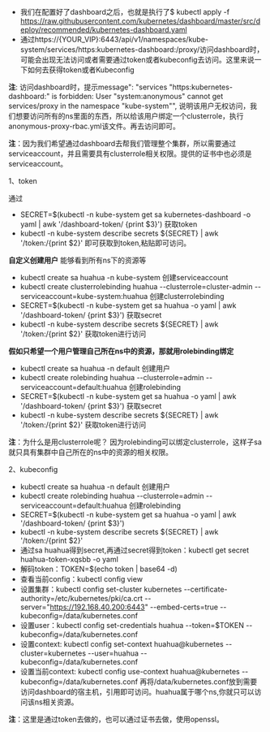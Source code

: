 + 我们在配置好了dashboard之后，也就是执行了$ kubectl apply -f https://raw.githubusercontent.com/kubernetes/dashboard/master/src/deploy/recommended/kubernetes-dashboard.yaml
+ 通过https://{YOUR_VIP}:6443/api/v1/namespaces/kube-system/services/https:kubernetes-dashboard:/proxy/访问dashboard时，可能会出现无法访问或者需要通过token或者kubeconfig去访问。这里来说一下如何去获得token或者Kubeconfig

**注**: 访问dashboard时，提示message": "services \"https:kubernetes-dashboard:\" is forbidden: User \"system:anonymous\" cannot get services/proxy in the namespace \"kube-system\"",
说明该用户无权访问，我们想要访问所有的ns里面的东西，所以给该用户绑定一个clusterrole，执行anonymous-proxy-rbac.yml该文件。再去访问即可。

**注**：因为我们希望通过dashboard去帮我们管理整个集群，所以需要通过serviceaccount，并且需要具有clusterrole相关权限。提供的证书中也必须是serviceaccount。

1、token

通过
+ SECRET=$(kubectl -n kube-system get sa kubernetes-dashboard -o yaml | awk '/dashboard-token/ {print $3}') 获取token
+ kubectl -n kube-system describe secrets ${SECRET} | awk '/token:/{print $2}' 即可获取到token,粘贴即可访问。

**自定义创建用户** 能够看到所有ns下的资源等
+ kubectl create sa huahua -n kube-system  创建serviceaccount
+ kubectl create clusterrolebinding huahua --clusterrole=cluster-admin --serviceaccount=kube-system:huahua 创建clusterrolebinding
+ SECRET=$(kubectl -n kube-system get sa huahua -o yaml | awk '/dashboard-token/ {print $3}') 获取secret
+ kubectl -n kube-system describe secrets ${SECRET} | awk '/token:/{print $2}' 获取token进行访问

**假如只希望一个用户管理自己所在ns中的资源，那就用rolebinding绑定**

+ kubectl create sa huahua -n default 创建用户
+ kubectl create rolebinding huahua --clusterrole=admin --serviceaccount=default:huahua 创建rolebinding
+ SECRET=$(kubectl -n kube-system get sa huahua -o yaml | awk '/dashboard-token/ {print $3}') 获取secret
+ kubectl -n kube-system describe secrets ${SECRET} | awk '/token:/{print $2}' 获取token进行访问

**注**：为什么是用clusterrole呢？ 因为rolebinding可以绑定clusterrole，这样子sa就只具有集群中自己所在的ns中的资源的相关权限。

2、kubeconfig

+ kubectl create sa huahua -n default 创建用户
+ kubectl create rolebinding huahua --clusterrole=admin --serviceaccount=default:huahua 创建rolebinding
+ SECRET=$(kubectl -n kube-system get sa huahua -o yaml | awk '/dashboard-token/ {print $3}')
+ kubectl -n kube-system describe secrets ${SECRET} | awk '/token:/{print $2}'
+ 通过sa huahua得到secret,再通过secret得到token：kubectl get secret huahua-token-xqsbb -o yaml
+ 解码token：TOKEN=$(echo token | base64 -d)
+ 查看当前config：kubectl config view
+ 设置集群：kubectl config set-cluster kubernetes --certificate-authority=/etc/kubernetes/pki/ca.crt --server="https://192.168.40.200:6443" --embed-certs=true --kubeconfig=/data/kubernetes.conf
+ 设置user：kubectl config set-credentials huahua --token=$TOKEN --kubeconfig=/data/kubernetes.conf
+ 设置context: kubectl config set-context huahua@kubernetes --cluster=kubernetes --user=huahua --kubeconfig=/data/kubernetes.conf
+ 设置当前context: kubectl config use-context huahua@kubernetes --kubeconfig=/data/kubernetes.conf
再将/data/kubernetes.conf放到需要访问dashboard的宿主机，引用即可访问。huahua属于哪个ns,你就只可以访问该ns相关资源。

**注**：这里是通过token去做的，也可以通过证书去做，使用openssl。



